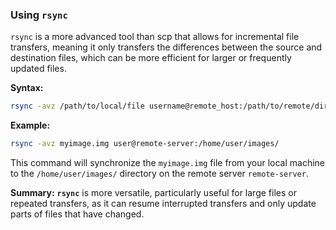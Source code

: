 ### **Using `rsync`**

`rsync` is a more advanced tool than scp that allows for incremental file transfers, meaning it only transfers the differences between the source and destination files, which can be more efficient for larger or frequently updated files.

**Syntax:**

```bash
rsync -avz /path/to/local/file username@remote_host:/path/to/remote/directory/
```

**Example:**

```bash
rsync -avz myimage.img user@remote-server:/home/user/images/
```

This command will synchronize the `myimage.img` file from your local machine to the `/home/user/images/` directory on the remote server `remote-server`.

**Summary:**
**`rsync`** is more versatile, particularly useful for large files or repeated transfers, as it can resume interrupted transfers and only update parts of files that have changed.